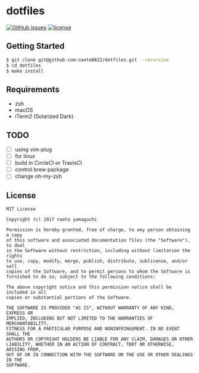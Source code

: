# dotfiles
[![GitHub issues](https://img.shields.io/github/issues/naoto0822/dotfiles.svg)](https://github.com/naoto0822/dotfiles/issues)
[![license](https://img.shields.io/github/license/naoto0822/dotfiles.svg)](https://github.com/naoto0822/dotfiles/blob/master/LICENSE)

## Getting Started

```sh
$ git clone git@github.com:naoto0822/dotfiles.git --recursive
$ cd dotfiles
$ make install
```

## Requirements

- zsh
- macOS
- iTerm2 (Solarized Dark)

## TODO

- [ ] using vim-plug
- [ ] for linux
- [ ] build in CircleCI or TravisCI
- [ ] control brew package
- [ ] change oh-my-zsh

## License

```
MIT License

Copyright (c) 2017 naoto yamaguchi

Permission is hereby granted, free of charge, to any person obtaining a copy
of this software and associated documentation files (the "Software"), to deal
in the Software without restriction, including without limitation the rights
to use, copy, modify, merge, publish, distribute, sublicense, and/or sell
copies of the Software, and to permit persons to whom the Software is
furnished to do so, subject to the following conditions:

The above copyright notice and this permission notice shall be included in all
copies or substantial portions of the Software.

THE SOFTWARE IS PROVIDED "AS IS", WITHOUT WARRANTY OF ANY KIND, EXPRESS OR
IMPLIED, INCLUDING BUT NOT LIMITED TO THE WARRANTIES OF MERCHANTABILITY,
FITNESS FOR A PARTICULAR PURPOSE AND NONINFRINGEMENT. IN NO EVENT SHALL THE
AUTHORS OR COPYRIGHT HOLDERS BE LIABLE FOR ANY CLAIM, DAMAGES OR OTHER
LIABILITY, WHETHER IN AN ACTION OF CONTRACT, TORT OR OTHERWISE, ARISING FROM,
OUT OF OR IN CONNECTION WITH THE SOFTWARE OR THE USE OR OTHER DEALINGS IN THE
SOFTWARE.
```
